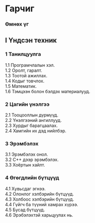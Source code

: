 # Гарчиг

### Өмнөх үг

## I Үндсэн техник
### 1 Танилцуулга 
1.1 Програмчлалын хэл.  
1.2 Оролт, гаралт.    
1.3 Тоотой ажиллах.  
1.4 Кодыг товчлох.  
1.5 Математик.  
1.6 Тэмцээн болон бэлдэх материалууд.  

### 2 Цагийн үнэлгээ
2.1 Тооцооллын дүрмүүд.    
2.2 Үнэлгээний ангиллууд.  
2.3 Хурдыг барагцаалах.  
2.4 Хамгийн их дэд нийлбэр. 

### 3 Эрэмбэлэх
3.1 Эрэмбэлэх онол.  
3.2 C++ дээр эрэмбэлэх.  
3.3 Хоёртын хайлт.  

### 4 Өгөгдлийн бүтцүүд
4.1 Хувьсдаг эгнээ.  
4.2 Олонлог хэлбэрийн бүтцүүд.  
4.3 Холбоос хэлбэрийн бүтцүүд.  
4.4 Гүйгч ба түүний хамрах хүрээ.  
4.5 Бусад бүтцүүд.  
4.6 Эрэбэлэхтэй харьцуулах нь.  

